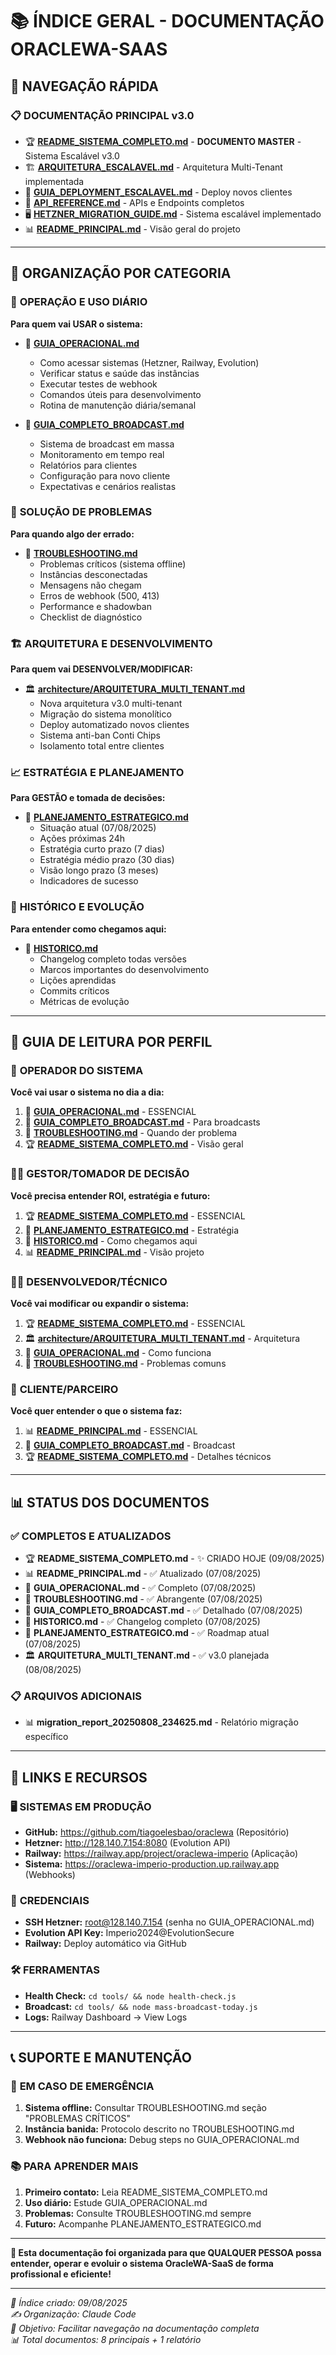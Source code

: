 # 📚 ÍNDICE GERAL - DOCUMENTAÇÃO ORACLEWA-SAAS

## 🎯 NAVEGAÇÃO RÁPIDA

### 📋 **DOCUMENTAÇÃO PRINCIPAL v3.0**
- 🏆 **[README_SISTEMA_COMPLETO.md](./README_SISTEMA_COMPLETO.md)** - **DOCUMENTO MASTER** - Sistema Escalável v3.0
- 🏗️ **[ARQUITETURA_ESCALAVEL.md](./ARQUITETURA_ESCALAVEL.md)** - Arquitetura Multi-Tenant implementada
- 🚀 **[GUIA_DEPLOYMENT_ESCALAVEL.md](./GUIA_DEPLOYMENT_ESCALAVEL.md)** - Deploy novos clientes
- 🔗 **[API_REFERENCE.md](./API_REFERENCE.md)** - APIs e Endpoints completos
- 🖥️ **[HETZNER_MIGRATION_GUIDE.md](./HETZNER_MIGRATION_GUIDE.md)** - Sistema escalável implementado
- 📊 **[README_PRINCIPAL.md](./README_PRINCIPAL.md)** - Visão geral do projeto

---

## 📁 ORGANIZAÇÃO POR CATEGORIA

### 🔧 **OPERAÇÃO E USO DIÁRIO**

**Para quem vai USAR o sistema:**
- 📖 **[GUIA_OPERACIONAL.md](./GUIA_OPERACIONAL.md)**
  - Como acessar sistemas (Hetzner, Railway, Evolution)  
  - Verificar status e saúde das instâncias
  - Executar testes de webhook
  - Comandos úteis para desenvolvimento
  - Rotina de manutenção diária/semanal

- 📡 **[GUIA_COMPLETO_BROADCAST.md](./GUIA_COMPLETO_BROADCAST.md)**
  - Sistema de broadcast em massa
  - Monitoramento em tempo real
  - Relatórios para clientes
  - Configuração para novo cliente
  - Expectativas e cenários realistas

### 🚨 **SOLUÇÃO DE PROBLEMAS**

**Para quando algo der errado:**
- 🔧 **[TROUBLESHOOTING.md](./TROUBLESHOOTING.md)**
  - Problemas críticos (sistema offline)
  - Instâncias desconectadas  
  - Mensagens não chegam
  - Erros de webhook (500, 413)
  - Performance e shadowban
  - Checklist de diagnóstico

### 🏗️ **ARQUITETURA E DESENVOLVIMENTO**

**Para quem vai DESENVOLVER/MODIFICAR:**
- 🏛️ **[architecture/ARQUITETURA_MULTI_TENANT.md](./architecture/ARQUITETURA_MULTI_TENANT.md)**
  - Nova arquitetura v3.0 multi-tenant
  - Migração do sistema monolítico  
  - Deploy automatizado novos clientes
  - Sistema anti-ban Conti Chips
  - Isolamento total entre clientes

### 📈 **ESTRATÉGIA E PLANEJAMENTO**

**Para GESTÃO e tomada de decisões:**
- 🎯 **[PLANEJAMENTO_ESTRATEGICO.md](./PLANEJAMENTO_ESTRATEGICO.md)**
  - Situação atual (07/08/2025)
  - Ações próximas 24h  
  - Estratégia curto prazo (7 dias)
  - Estratégia médio prazo (30 dias)
  - Visão longo prazo (3 meses)
  - Indicadores de sucesso

### 📜 **HISTÓRICO E EVOLUÇÃO**

**Para entender como chegamos aqui:**
- 📅 **[HISTORICO.md](./HISTORICO.md)**
  - Changelog completo todas versões
  - Marcos importantes do desenvolvimento
  - Lições aprendidas  
  - Commits críticos
  - Métricas de evolução

---

## 🎯 GUIA DE LEITURA POR PERFIL

### 👤 **OPERADOR DO SISTEMA**
**Você vai usar o sistema no dia a dia:**
1. 📖 **[GUIA_OPERACIONAL.md](./GUIA_OPERACIONAL.md)** - ESSENCIAL
2. 📡 **[GUIA_COMPLETO_BROADCAST.md](./GUIA_COMPLETO_BROADCAST.md)** - Para broadcasts
3. 🔧 **[TROUBLESHOOTING.md](./TROUBLESHOOTING.md)** - Quando der problema
4. 🏆 **[README_SISTEMA_COMPLETO.md](./README_SISTEMA_COMPLETO.md)** - Visão geral

### 🧑‍💼 **GESTOR/TOMADOR DE DECISÃO**
**Você precisa entender ROI, estratégia e futuro:**
1. 🏆 **[README_SISTEMA_COMPLETO.md](./README_SISTEMA_COMPLETO.md)** - ESSENCIAL
2. 🎯 **[PLANEJAMENTO_ESTRATEGICO.md](./PLANEJAMENTO_ESTRATEGICO.md)** - Estratégia
3. 📅 **[HISTORICO.md](./HISTORICO.md)** - Como chegamos aqui
4. 📊 **[README_PRINCIPAL.md](./README_PRINCIPAL.md)** - Visão projeto

### 🧑‍💻 **DESENVOLVEDOR/TÉCNICO**
**Você vai modificar ou expandir o sistema:**
1. 🏆 **[README_SISTEMA_COMPLETO.md](./README_SISTEMA_COMPLETO.md)** - ESSENCIAL
2. 🏛️ **[architecture/ARQUITETURA_MULTI_TENANT.md](./architecture/ARQUITETURA_MULTI_TENANT.md)** - Arquitetura
3. 📖 **[GUIA_OPERACIONAL.md](./GUIA_OPERACIONAL.md)** - Como funciona
4. 🔧 **[TROUBLESHOOTING.md](./TROUBLESHOOTING.md)** - Problemas comuns

### 🤝 **CLIENTE/PARCEIRO**
**Você quer entender o que o sistema faz:**
1. 📊 **[README_PRINCIPAL.md](./README_PRINCIPAL.md)** - ESSENCIAL
2. 📡 **[GUIA_COMPLETO_BROADCAST.md](./GUIA_COMPLETO_BROADCAST.md)** - Broadcast
3. 🏆 **[README_SISTEMA_COMPLETO.md](./README_SISTEMA_COMPLETO.md)** - Detalhes técnicos

---

## 📊 STATUS DOS DOCUMENTOS

### ✅ **COMPLETOS E ATUALIZADOS**
- 🏆 **README_SISTEMA_COMPLETO.md** - ✨ CRIADO HOJE (09/08/2025)
- 📊 **README_PRINCIPAL.md** - ✅ Atualizado (07/08/2025)
- 📖 **GUIA_OPERACIONAL.md** - ✅ Completo (07/08/2025)
- 🔧 **TROUBLESHOOTING.md** - ✅ Abrangente (07/08/2025)
- 📡 **GUIA_COMPLETO_BROADCAST.md** - ✅ Detalhado (07/08/2025)
- 📅 **HISTORICO.md** - ✅ Changelog completo (07/08/2025)
- 🎯 **PLANEJAMENTO_ESTRATEGICO.md** - ✅ Roadmap atual (07/08/2025)
- 🏛️ **ARQUITETURA_MULTI_TENANT.md** - ✅ v3.0 planejada (08/08/2025)

### 📋 **ARQUIVOS ADICIONAIS**
- 📊 **migration_report_20250808_234625.md** - Relatório migração específico

---

## 🔗 LINKS E RECURSOS

### 🖥️ **SISTEMAS EM PRODUÇÃO**
- **GitHub:** https://github.com/tiagoelesbao/oraclewa (Repositório)
- **Hetzner:** http://128.140.7.154:8080 (Evolution API)
- **Railway:** https://railway.app/project/oraclewa-imperio (Aplicação)  
- **Sistema:** https://oraclewa-imperio-production.up.railway.app (Webhooks)

### 📱 **CREDENCIAIS**
- **SSH Hetzner:** root@128.140.7.154 (senha no GUIA_OPERACIONAL.md)
- **Evolution API Key:** Imperio2024@EvolutionSecure
- **Railway:** Deploy automático via GitHub

### 🛠️ **FERRAMENTAS**
- **Health Check:** `cd tools/ && node health-check.js`
- **Broadcast:** `cd tools/ && node mass-broadcast-today.js`
- **Logs:** Railway Dashboard → View Logs

---

## 📞 SUPORTE E MANUTENÇÃO

### 🚨 **EM CASO DE EMERGÊNCIA**
1. **Sistema offline:** Consultar TROUBLESHOOTING.md seção "PROBLEMAS CRÍTICOS"
2. **Instância banida:** Protocolo descrito no TROUBLESHOOTING.md
3. **Webhook não funciona:** Debug steps no GUIA_OPERACIONAL.md

### 📚 **PARA APRENDER MAIS**
1. **Primeiro contato:** Leia README_SISTEMA_COMPLETO.md
2. **Uso diário:** Estude GUIA_OPERACIONAL.md
3. **Problemas:** Consulte TROUBLESHOOTING.md sempre
4. **Futuro:** Acompanhe PLANEJAMENTO_ESTRATEGICO.md

---

**🎯 Esta documentação foi organizada para que QUALQUER PESSOA possa entender, operar e evoluir o sistema OracleWA-SaaS de forma profissional e eficiente!**

---

*📅 Índice criado: 09/08/2025*  
*✍️ Organização: Claude Code*  
*🎯 Objetivo: Facilitar navegação na documentação completa*  
*📊 Total documentos: 8 principais + 1 relatório*
